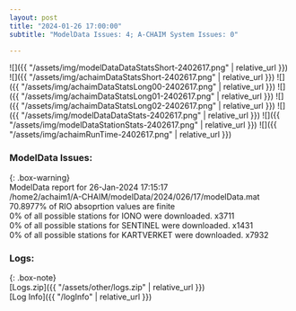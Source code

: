 ```yaml
---
layout: post
title: "2024-01-26 17:00:00"
subtitle: "ModelData Issues: 4; A-CHAIM System Issues: 0"

---
```


![]({{ "/assets/img/modelDataDataStatsShort-2402617.png" | relative_url }})
![]({{ "/assets/img/achaimDataStatsShort-2402617.png" | relative_url }})
![]({{ "/assets/img/achaimDataStatsLong00-2402617.png" | relative_url }})
![]({{ "/assets/img/achaimDataStatsLong01-2402617.png" | relative_url }})
![]({{ "/assets/img/achaimDataStatsLong02-2402617.png" | relative_url }})
![]({{ "/assets/img/modelDataDataStats-2402617.png" | relative_url }})
![]({{ "/assets/img/modelDataStationStats-2402617.png" | relative_url }})
![]({{ "/assets/img/achaimRunTime-2402617.png" | relative_url }})


### ModelData Issues:  
  
{: .box-warning}  
 ModelData report for 26-Jan-2024 17:15:17   
 /home2/achaim1/A-CHAIM/modelData/2024/026/17/modelData.mat   
 70.8977% of RIO absoprtion values are finite   
 0% of all possible stations for IONO were downloaded. x3711   
 0% of all possible stations for SENTINEL were downloaded. x1431   
 0% of all possible stations for KARTVERKET were downloaded. x7932   
  


### Logs:  
  
{: .box-note}  
[Logs.zip]({{ "/assets/other/logs.zip" | relative_url }})  
[Log Info]({{ "/logInfo" | relative_url }})  
